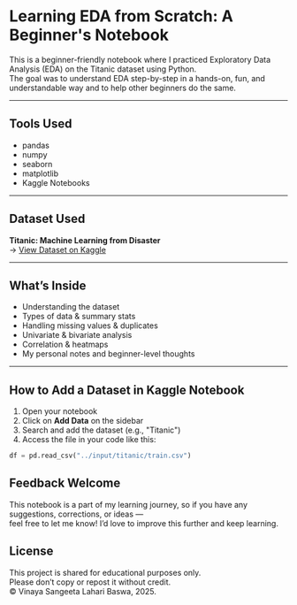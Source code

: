 # Learning EDA from Scratch: A Beginner's Notebook

This is a beginner-friendly notebook where I practiced Exploratory Data Analysis (EDA) on the Titanic dataset using Python.  
The goal was to understand EDA step-by-step in a hands-on, fun, and understandable way and to help other beginners do the same.

---

## Tools Used

- pandas  
- numpy  
- seaborn  
- matplotlib  
- Kaggle Notebooks  

---

## Dataset Used

**Titanic: Machine Learning from Disaster**  
→ [View Dataset on Kaggle](https://www.kaggle.com/competitions/titanic/data)

---

## What’s Inside

- Understanding the dataset  
- Types of data & summary stats  
- Handling missing values & duplicates  
- Univariate & bivariate analysis  
- Correlation & heatmaps  
- My personal notes and beginner-level thoughts

---

## How to Add a Dataset in Kaggle Notebook

1. Open your notebook  
2. Click on **Add Data** on the sidebar  
3. Search and add the dataset (e.g., "Titanic")  
4. Access the file in your code like this:  
```python
df = pd.read_csv("../input/titanic/train.csv")
```
## Feedback Welcome

This notebook is a part of my learning journey, so if you have any suggestions, corrections, or ideas —  
feel free to let me know! I’d love to improve this further and keep learning.  


## License

This project is shared for educational purposes only.  
Please don’t copy or repost it without credit.  
© Vinaya Sangeeta Lahari Baswa, 2025.

